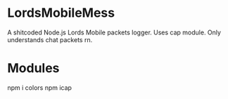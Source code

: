 # LordsMobileMess
A shitcoded Node.js Lords Mobile packets logger. Uses cap module. Only understands chat packets rn.

# Modules
npm i colors
npm icap
